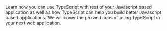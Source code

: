 Learn how you can use TypeScript with rest of your Javascript based application as well as how TypeScript can help you build better Javascript based applications. We will cover the pro and cons of using TypeScript in your next web application.
